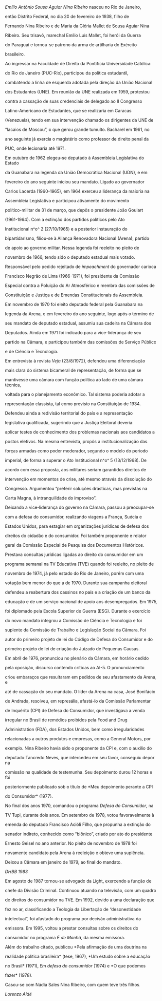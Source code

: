 

*Emílio Antônio Sousa Aguiar Nina Ribeiro* nasceu no Rio de Janeiro,

então Distrito Federal, no dia 20 de fevereiro de 1938, filho de

Fernando Nina Ribeiro e de Maria da Glória Mallet de Sousa Aguiar Nina

Ribeiro. Seu trisavô, marechal Emílio Luís Mallet, foi herói da Guerra

do Paraguai e tornou-se patrono da arma de artilharia do Exército

brasileiro.



Ao ingressar na Faculdade de Direito da Pontifícia Universidade Católica

do Rio de Janeiro (PUC-Rio), participou da política estudantil,

combatendo a linha de esquerda adotada pela direção da União Nacional

dos Estudantes (UNE). Em reunião da UNE realizada em 1959, protestou

contra a cassação de suas credenciais de delegado ao II Congresso

Latino-Americano de Estudantes, que se realizaria em Caracas

(Venezuela), tendo em sua intervenção chamado os dirigentes da UNE de

“lacaios de Moscou”, o que gerou grande tumulto. Bacharel em 1961, no

ano seguinte já exercia o magistério como professor de direito penal da

PUC, onde lecionaria até 1971.



Em outubro de 1962 elegeu-se deputado à Assembleia Legislativa do Estado

da Guanabara na legenda da União Democrática Nacional (UDN), e em

fevereiro do ano seguinte iniciou seu mandato. Ligado ao governador

Carlos Lacerda (1960-1965), em 1964 exerceu a liderança da maioria na

Assembleia Legislativa e participou ativamente do movimento

político-militar de 31 de março, que depôs o presidente João Goulart

(1961-1964). Com a extinção dos partidos políticos pelo Ato

Institucional n^o^ 2 (27/10/1965) e a posterior instauração do

bipartidarismo, filiou-se à Aliança Renovadora Nacional (Arena), partido

de apoio ao governo militar. Nessa legenda foi reeleito no pleito de

novembro de 1966, tendo sido o deputado estadual mais votado.

Responsável pelo pedido rejeitado de *impeachment* do governador carioca

Francisco Negrão de Lima (1966-1971), foi presidente da Comissão

Especial contra a Poluição do Ar Atmosférico e membro das comissões de

Constituição e Justiça e de Emendas Constitucionais da Assembleia.



Em novembro de 1970 foi eleito deputado federal pela Guanabara na

legenda da Arena, e em fevereiro do ano seguinte, logo após o término de

seu mandato de deputado estadual, assumiu sua cadeira na Câmara dos

Deputados. Ainda em 1971 foi indicado para a vice-liderança de seu

partido na Câmara, e participou também das comissões de Serviço Público

e de Ciência e Tecnologia.



Em entrevista à revista *Veja* (23/8/1972), defendeu uma diferenciação

mais clara do sistema bicameral de representação, de forma que se

mantivesse uma câmara com função política ao lado de uma câmara técnica,

voltada para o planejamento econômico. Tal sistema poderia adotar a

representação classista, tal como previsto na Constituição de 1934.

Defendeu ainda a redivisão territorial do país e a representação

legislativa qualificada, sugerindo que a Justiça Eleitoral deveria

aplicar testes de conhecimento dos problemas nacionais aos candidatos a

postos eletivos. Na mesma entrevista, propôs a institucionalização das

forças armadas como poder moderador, segundo o modelo do período

imperial, de forma a superar o Ato Institucional n^o^ 5 (13/12/1968). De

acordo com essa proposta, aos militares seriam garantidos direitos de

intervenção em momentos de crise, até mesmo através da dissolução do

Congresso. Argumentou “preferir soluções drásticas, mas previstas na

Carta Magna, à intranquilidade do improviso”.



Deixando a vice-liderança do governo na Câmara, passou a preocupar-se

com a defesa do consumidor, realizando viagens a França, Suécia e

Estados Unidos, para estagiar em organizações jurídicas de defesa dos

direitos do cidadão e do consumidor. Foi também proponente e relator

geral da Comissão Especial de Pesquisa dos Documentos Históricos.



Prestava consultas jurídicas ligadas ao direito do consumidor em um

programa semanal na TV Educativa (TVE) quando foi reeleito, no pleito de

novembro de 1974, já pelo estado do Rio de Janeiro, porém com uma

votação bem menor do que a de 1970. Durante sua campanha eleitoral

defendeu a reabertura dos cassinos no país e a criação de um banco da

educação e de um serviço nacional de apoio aos desempregados. Em 1975,

foi diplomado pela Escola Superior de Guerra (ESG). Durante o exercício

do novo mandato integrou a Comissão de Ciência e Tecnologia e foi

suplente da Comissão de Trabalho e Legislação Social da Câmara. Foi

autor do primeiro projeto de lei do Código de Defesa do Consumidor e do

primeiro projeto de lei de criação do Juizado de Pequenas Causas.



Em abril de 1976, pronunciou no plenário da Câmara, em horário cedido

pela oposição, discurso contendo críticas ao AI-5. O pronunciamento

criou embaraços que resultaram em pedidos de seu afastamento da Arena, e

até de cassação do seu mandato. O líder da Arena na casa, José Bonifácio

de Andrada, resolveu, em represália, afastá-lo da Comissão Parlamentar

de Inquérito (CPI) de Defesa do Consumidor, que investigava a venda

irregular no Brasil de remédios proibidos pela Food and Drug

Administration (FDA), dos Estados Unidos, bem como irregularidades

relacionadas a outros produtos e empresas, como a General Motors, por

exemplo. Nina Ribeiro havia sido o proponente da CPI e, com o auxílio do

deputado Tancredo Neves, que intercedeu em seu favor, conseguiu depor na

comissão na qualidade de testemunha. Seu depoimento durou 12 horas e foi

posteriormente publicado sob o título de *Meu depoimento perante a CPI

do Consumidor* (1977).



No final dos anos 1970, comandou o programa *Defesa do Consumidor*, na

TV Tupi, durante dois anos. Em setembro de 1978, votou favoravelmente à

emenda do deputado Francisco Acióli Filho, que propunha a extinção do

senador indireto, conhecido como “biônico”, criado por ato do presidente

Ernesto Geisel no ano anterior. No pleito de novembro de 1978 foi

novamente candidato pela Arena à reeleição e obteve uma suplência.

Deixou a Câmara em janeiro de 1979, ao final do mandato.



*DHBB 1983*



Em agosto de 1987 tornou-se advogado da Light, exercendo a função de

chefe da Divisão Criminal. Continuou atuando na televisão, com um quadro

de direitos do consumidor na TVE. Em 1992, devido a uma declaração que

fez no ar, classificando a Teologia da Libertação de “desonestidade

intelectual”, foi afastado do programa por decisão administrativa da

emissora. Em 1995, voltou a prestar consultas sobre os direitos do

consumidor no programa *É de Manhã*, da mesma emissora.



Além do trabalho citado, publicou *Pela afirmação de uma doutrina na

realidade política brasileira* (tese, 1967), *Um estudo sobre a educação

no Brasil* (1971), *Em defesa do consumidor* (1974) e *O que podemos

fazer* (1978).



Casou-se com Nádia Sales Nina Ribeiro, com quem teve três filhos.



*Lorenzo Aldé*



